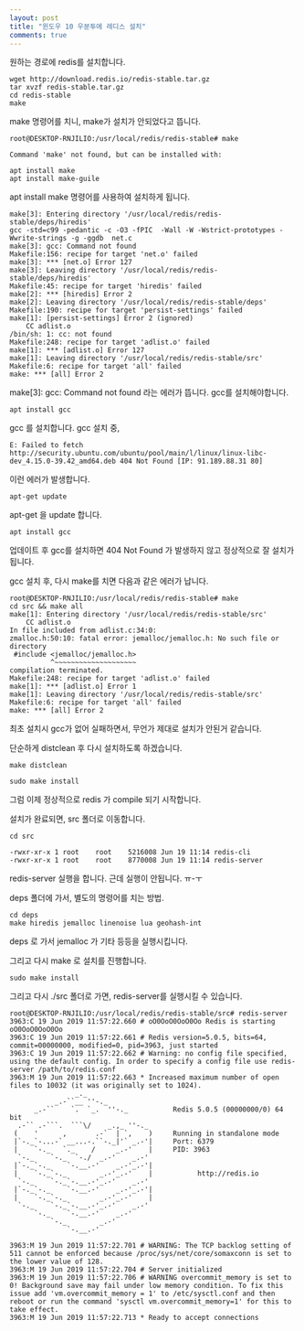 ```yaml
---
layout: post
title: "윈도우 10 우분투에 레디스 설치"
comments: true
---
```



원하는 경로에 redis를 설치합니다.
```
wget http://download.redis.io/redis-stable.tar.gz
tar xvzf redis-stable.tar.gz
cd redis-stable
make
```

make 명령어를 치니, make가 설치가 안되었다고 뜹니다.
```
root@DESKTOP-RNJILIO:/usr/local/redis/redis-stable# make

Command 'make' not found, but can be installed with:

apt install make
apt install make-guile
```

apt install make 명령어를 사용하여 설치하게 됩니다.

```
make[3]: Entering directory '/usr/local/redis/redis-stable/deps/hiredis'
gcc -std=c99 -pedantic -c -O3 -fPIC  -Wall -W -Wstrict-prototypes -Wwrite-strings -g -ggdb  net.c
make[3]: gcc: Command not found
Makefile:156: recipe for target 'net.o' failed
make[3]: *** [net.o] Error 127
make[3]: Leaving directory '/usr/local/redis/redis-stable/deps/hiredis'
Makefile:45: recipe for target 'hiredis' failed
make[2]: *** [hiredis] Error 2
make[2]: Leaving directory '/usr/local/redis/redis-stable/deps'
Makefile:190: recipe for target 'persist-settings' failed
make[1]: [persist-settings] Error 2 (ignored)
    CC adlist.o
/bin/sh: 1: cc: not found
Makefile:248: recipe for target 'adlist.o' failed
make[1]: *** [adlist.o] Error 127
make[1]: Leaving directory '/usr/local/redis/redis-stable/src'
Makefile:6: recipe for target 'all' failed
make: *** [all] Error 2
```

make[3]: gcc: Command not found 라는 에러가 뜹니다.
gcc를 설치해야합니다.

```
apt install gcc
```

gcc 를 설치합니다.
gcc 설치 중,

```
E: Failed to fetch http://security.ubuntu.com/ubuntu/pool/main/l/linux/linux-libc-dev_4.15.0-39.42_amd64.deb 404 Not Found [IP: 91.189.88.31 80]
```
이런 에러가 발생합니다.

```
apt-get update
```
apt-get 을 update 합니다.

```
apt install gcc
```
업데이트 후 gcc를 설치하면 404 Not Found 가 발생하지 않고 정상적으로 잘 설치가 됩니다.




gcc 설치 후, 다시 make를 치면 다음과 같은 에러가 납니다.

```
root@DESKTOP-RNJILIO:/usr/local/redis/redis-stable# make
cd src && make all
make[1]: Entering directory '/usr/local/redis/redis-stable/src'
    CC adlist.o
In file included from adlist.c:34:0:
zmalloc.h:50:10: fatal error: jemalloc/jemalloc.h: No such file or directory
 #include <jemalloc/jemalloc.h>
          ^~~~~~~~~~~~~~~~~~~~~
compilation terminated.
Makefile:248: recipe for target 'adlist.o' failed
make[1]: *** [adlist.o] Error 1
make[1]: Leaving directory '/usr/local/redis/redis-stable/src'
Makefile:6: recipe for target 'all' failed
make: *** [all] Error 2
```

최초 설치시 gcc가 없어 실패하면서, 무언가 제대로 설치가 안된거 같습니다.

단순하게 distclean 후 다시 설치하도록 하겠습니다.
```
make distclean
```

```
sudo make install
```

그럼 이제 정상적으로 redis 가 compile 되기 시작합니다.  

설치가 완료되면, src 폴더로 이동합니다.
```
cd src

-rwxr-xr-x 1 root    root    5216008 Jun 19 11:14 redis-cli
-rwxr-xr-x 1 root    root    8770008 Jun 19 11:14 redis-server
```

redis-server 실행을 합니다.
근데 실행이 안됩니다. ㅠ-ㅜ

deps 폴더에 가서, 별도의 명령어를 치는 방법.
```
cd deps
make hiredis jemalloc linenoise lua geohash-int
```
deps 로 가서 jemalloc 가 기타 등등을 실행시킵니다.

그리고 다시 make 로 설치를 진행합니다.


```
sudo make install
```

그리고 다시 ./src 폴더로 가면, redis-server를 실행시킬 수 있습니다.


```
root@DESKTOP-RNJILIO:/usr/local/redis/redis-stable/src# redis-server
3963:C 19 Jun 2019 11:57:22.660 # oO0OoO0OoO0Oo Redis is starting oO0OoO0OoO0Oo
3963:C 19 Jun 2019 11:57:22.661 # Redis version=5.0.5, bits=64, commit=00000000, modified=0, pid=3963, just started
3963:C 19 Jun 2019 11:57:22.662 # Warning: no config file specified, using the default config. In order to specify a config file use redis-server /path/to/redis.conf
3963:M 19 Jun 2019 11:57:22.663 * Increased maximum number of open files to 10032 (it was originally set to 1024).
                _._
           _.-``__ ''-._
      _.-``    `.  `_.  ''-._           Redis 5.0.5 (00000000/0) 64 bit
  .-`` .-```.  ```\/    _.,_ ''-._
 (    '      ,       .-`  | `,    )     Running in standalone mode
 |`-._`-...-` __...-.``-._|'` _.-'|     Port: 6379
 |    `-._   `._    /     _.-'    |     PID: 3963
  `-._    `-._  `-./  _.-'    _.-'
 |`-._`-._    `-.__.-'    _.-'_.-'|
 |    `-._`-._        _.-'_.-'    |           http://redis.io
  `-._    `-._`-.__.-'_.-'    _.-'
 |`-._`-._    `-.__.-'    _.-'_.-'|
 |    `-._`-._        _.-'_.-'    |
  `-._    `-._`-.__.-'_.-'    _.-'
      `-._    `-.__.-'    _.-'
          `-._        _.-'
              `-.__.-'

3963:M 19 Jun 2019 11:57:22.701 # WARNING: The TCP backlog setting of 511 cannot be enforced because /proc/sys/net/core/somaxconn is set to the lower value of 128.
3963:M 19 Jun 2019 11:57:22.704 # Server initialized
3963:M 19 Jun 2019 11:57:22.706 # WARNING overcommit_memory is set to 0! Background save may fail under low memory condition. To fix this issue add 'vm.overcommit_memory = 1' to /etc/sysctl.conf and then reboot or run the command 'sysctl vm.overcommit_memory=1' for this to take effect.
3963:M 19 Jun 2019 11:57:22.713 * Ready to accept connections
```
